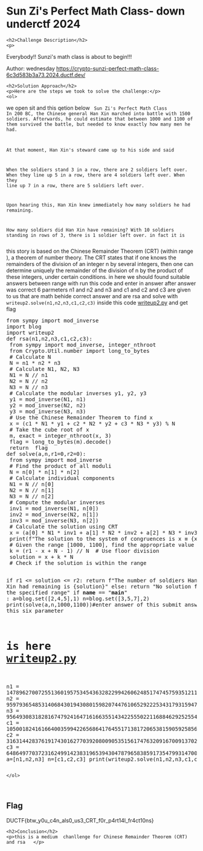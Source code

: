 
<!DOCTYPE html>
<html>

<body>
    <h1>Sun Zi's Perfect Math Class- down underctf 2024</h1>

    <h2>Challenge Description</h2>
    <p> 
Everybody!! Sunzi's math class is about to begin!!!

Author: wednesday
https://crypto-sunzi-perfect-math-class-6c3d583b3a73.2024.ductf.dev/

</p>
 
    <h2>Solution Approach</h2>
    <p>Here are the steps we took to solve the challenge:</p>
    <ol>
we open sit and this qetion below
<code>
Sun Zi's Perfect Math Class
In 200 BC, the Chinese general Han Xin marched into battle with 1500 soldiers. Afterwards, he could estimate that between 1000 and 1100 of them survived the battle, but needed to know exactly how many men he had.

At that moment, Han Xin's steward came up to his side and said

When the soldiers stand 3 in a row, there are 2 soldiers left over. When they line up 5 in a row, there are 4 soldiers left over. When they line up 7 in a row, there are 5 soldiers left over.

Upon hearing this, Han Xin knew immediately how many soldiers he had remaining.

How many soldiers did Han Xin have remaining?
With 10 soldiers standing in rows of 3, there is 1 soldier left over.
in fact it is 

</code>      
this story is based on the Chinese Remainder Theorem (CRT) (within range ), 
a theorem of number theory. The CRT states that if one knows the remainders of the division of an integer n by several integers,
 then one can determine uniquely the remainder of the division of n by the product of these integers, under certain conditions.  
in here we should found suitable answers between range with run this code and enter in answer
after answer was correct 6 parmeters n1 and n2 and n3 and c1 and c2 and c3 are given to us that are math behide correct answer 
and are rsa and solve with <code>writeup2.solve(n1,n2,n3,c1,c2,c3)</code> inside this code  <a href="https://github.com/cybersecctf/blog/blob/main/2024/downunderctf2024/SunZisPerfectMathClass/writeup2.py">writeup2.py</a> 
and get flag
<pre>
from sympy import mod_inverse
import blog
import writeup2
def rsa(n1,n2,n3,c1,c2,c3):
 from sympy import mod_inverse, integer_nthroot
 from Crypto.Util.number import long_to_bytes
 # Calculate N
 N = n1 * n2 * n3
 # Calculate N1, N2, N3
 N1 = N // n1
 N2 = N // n2
 N3 = N // n3
 # Calculate the modular inverses y1, y2, y3
 y1 = mod_inverse(N1, n1)
 y2 = mod_inverse(N2, n2)
 y3 = mod_inverse(N3, n3)
 # Use the Chinese Remainder Theorem to find x
 x = (c1 * N1 * y1 + c2 * N2 * y2 + c3 * N3 * y3) % N
 # Take the cube root of x
 m, exact = integer_nthroot(x, 3)
 flag = long_to_bytes(m).decode()
 return  flag
def solve(a,n,r1=0,r2=0):
 from sympy import mod_inverse
 # Find the product of all moduli
 N = n[0] * n[1] * n[2]
 # Calculate individual components
 N1 = N // n[0]
 N2 = N // n[1]
 N3 = N // n[2]
 # Compute the modular inverses
 inv1 = mod_inverse(N1, n[0])
 inv2 = mod_inverse(N2, n[1])
 inv3 = mod_inverse(N3, n[2])
 # Calculate the solution using CRT
 x = (a[0] * N1 * inv1 + a[1] * N2 * inv2 + a[2] * N3 * inv3) % N
 print(f"The solution to the system of congruences is x ≡ {x} (mod {N})")
 # Given the range [1000, 1100], find the appropriate value for k
 k = (r1 - x + N - 1) // N  # Use floor division
 solution = x + k * N
 # Check if the solution is within the range
 
 if r1 <= solution <= r2:
    return f"The number of soldiers Han Xin had remaining is {solution}"
 else:
    return  "No solution found within the specified range"
if __name__ == "__main__" :
 a=blog.set([2,4,5],1)
 n=blog.set([3,5,7],2)
 print(solve(a,n,1000,1100))#enter answer of this submit answer and get this six parameter
# is here   <a href="https://github.com/cybersecctf/blog/blob/main/2024/downunderctf2024/SunZisPerfectMathClass/writeup2.py">writeup2.py</a>
 n1 = 147896270072551360195753454363282299426062485174745759351211846489928910241753224819735285744845837638083944350358908785909584262132415921461693027899236186075383010852224067091477810924118719861660629389172820727449033189259975221664580227157731435894163917841980802021068840549853299166437257181072372761693
 n2 = 95979365485314068430194308015982074476106529222534317931594712046922760584774363858267995698339417335986543347292707495833182921439398983540425004105990583813113065124836795470760324876649225576921655233346630422669551713602423987793822459296761403456611062240111812805323779302474406733327110287422659815403
 n3 = 95649308318281674792416471616635514342255502211688462925255401503618542159533496090638947784818456347896833168508179425853277740290242297445486511810651365722908240687732315319340403048931123530435501371881740859335793804194315675972192649001074378934213623075830325229416830786633930007188095897620439987817
 c1 = 105001824161664003599422656864176455171381720653815905925856548632486703162518989165039084097502312226864233302621924809266126953771761669365659646250634187967109683742983039295269237675751525196938138071285014551966913785883051544245059293702943821571213612968127810604163575545004589035344590577094378024637
 c2 = 31631442837619174301627703920800905351561747632091670091370206898569727230073839052473051336225502632628636256671728802750596833679629890303700500900722642779064628589492559614751281751964622696427520120657753178654351971238020964729065716984136077048928869596095134253387969208375978930557763221971977878737
 c3 = 64864977037231624991423831965394304787965838591735479931470076118956460041888044329021534008265748308238833071879576193558419510910272917201870797698253331425756509041685848066195410586013190421426307862029999566951239891512032198024716311786896333047799598891440799810584167402219122283692655717691362258659
 a=[n1,n2,n3]
 n=[c1,c2,c3] 
 print(writeup2.solve(n1,n2,n3,c1,c2,c3))
</pre>     

    </ol>
<br>
    <h2>Flag</h2>
    <p class="flag">DUCTF{btw_y0u_c4n_als0_us3_CRT_f0r_p4rt14l_fr4ct10ns}
</p>

    <h2>Conclusion</h2>
    <p>this is a medium  chanllenge for Chinese Remainder Theorem (CRT) and rsa   </p>
</body>
</html>


